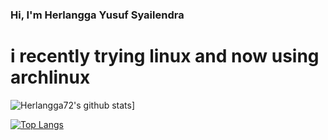 ### Hi, I'm Herlangga Yusuf Syailendra
# i recently trying linux and now using archlinux
![Herlangga72's github stats](https://github-readme-stats.vercel.app/api?username=herlangga72)]


[![Top Langs](https://github-readme-stats.vercel.app/api/top-langs/?username=herlangga72)](#)
